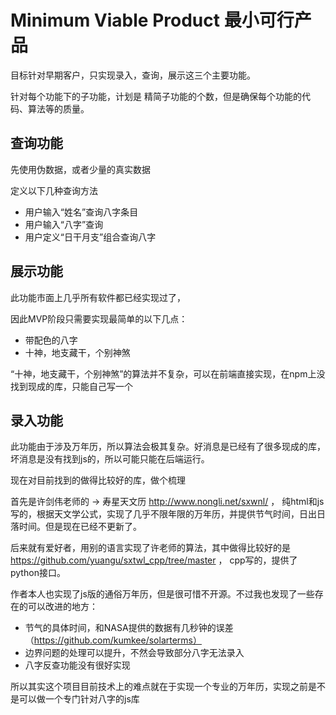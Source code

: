 # Minimum Viable Product 最小可行产品

目标针对早期客户，只实现录入，查询，展示这三个主要功能。

针对每个功能下的子功能，计划是 精简子功能的个数，但是确保每个功能的代码、算法等的质量。

## 查询功能

先使用伪数据，或者少量的真实数据

定义以下几种查询方法

- 用户输入“姓名”查询八字条目
- 用户输入“八字”查询
- 用户定义“日干月支”组合查询八字

## 展示功能

此功能市面上几乎所有软件都已经实现过了，

因此MVP阶段只需要实现最简单的以下几点：

- 带配色的八字
- 十神，地支藏干，个别神煞

“十神，地支藏干，个别神煞”的算法并不复杂，可以在前端直接实现，在npm上没找到现成的库，只能自己写一个

## 录入功能

此功能由于涉及万年历，所以算法会极其复杂。好消息是已经有了很多现成的库，坏消息是没有找到js的，所以可能只能在后端运行。

现在对目前找到的做得比较好的库，做个梳理

首先是许剑伟老师的 -> 寿星天文历 http://www.nongli.net/sxwnl/ ， 纯html和js写的，根据天文学公式，实现了几乎不限年限的万年历，并提供节气时间，日出日落时间。但是现在已经不更新了。

后来就有爱好者，用别的语言实现了许老师的算法，其中做得比较好的是 https://github.com/yuangu/sxtwl_cpp/tree/master ， cpp写的，提供了python接口。

作者本人也实现了js版的通俗万年历，但是很可惜不开源。不过我也发现了一些存在的可以改进的地方：

- 节气的具体时间，和NASA提供的数据有几秒钟的误差（https://github.com/kumkee/solarterms）
- 边界问题的处理可以提升，不然会导致部分八字无法录入
- 八字反查功能没有很好实现

所以其实这个项目目前技术上的难点就在于实现一个专业的万年历，实现之前是不是可以做一个专门针对八字的js库

